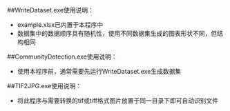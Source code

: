 ##WriteDataset.exe使用说明：
* example.xlsx已内置于本程序中 
* 数据集中的数据顺序具有随机性，使用不同数据集生成的图表形状不同，但结构相同

##CommunityDetection.exe使用说明：
* 使用本程序前，通常需要先运行WriteDataset.exe生成数据集

##TIF2JPG.exe使用说明：
* 将此程序与需要转换的tif或tiff格式图片放置于同一目录下即可自动识别文件